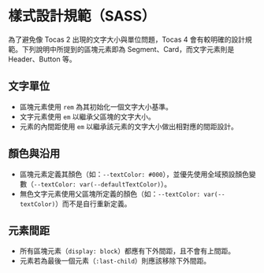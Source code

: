 # 樣式設計規範（SASS）

為了避免像 Tocas 2 出現的文字大小與單位問題，Tocas 4 會有較明確的設計規範。下列說明中所提到的區塊元素即為 Segment、Card，而文字元素則是 Header、Button 等。

## 文字單位

* 區塊元素使用 `rem` 為其初始化一個文字大小基準。
* 文字元素使用 `em` 以繼承父區塊的文字大小。
* 元素的內間距使用 `em` 以繼承該元素的文字大小做出相對應的間距設計。

## 顏色與沿用

* 區塊元素定義其顏色（如：`--textColor: #000`），並優先使用全域預設顏色變數（`--textColor: var(--defaultTextColor)`）。
* 無色文字元素使用父區塊所定義的顏色（如：`--textColor: var(--textColor)`）而不是自行重新定義。

## 元素間距

* 所有區塊元素（`display: block`）都應有下外間距，且不會有上間距。
* 元素若為最後一個元素（`:last-child`）則應該移除下外間距。